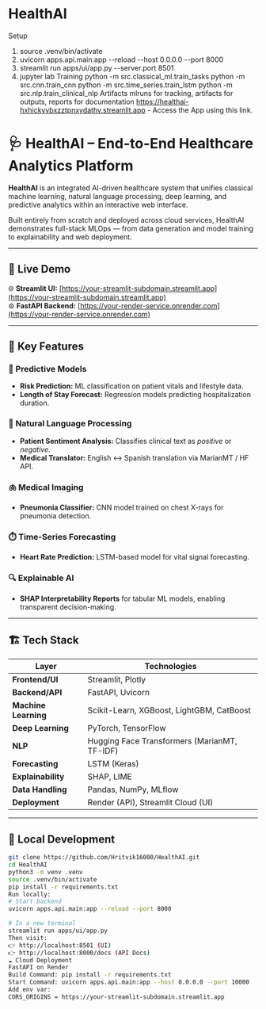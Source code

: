 # HealthAI
Setup
1. source .venv/bin/activate
2. uvicorn apps.api.main:app --reload --host 0.0.0.0 --port 8000
3. streamlit run apps/ui/app.py --server.port 8501
4. jupyter lab
Training
python -m src.classical_ml.train_tasks
python -m src.cnn.train_cnn
python -m src.time_series.train_lstm
python -m src.nlp.train_clinical_nlp
Artifacts
mlruns for tracking, artifacts for outputs, reports for documentation
https://healthai-hxhickyvbxzztpnxydathv.streamlit.app - Access the App using this link.
# 🩺 HealthAI – End-to-End Healthcare Analytics Platform

**HealthAI** is an integrated AI-driven healthcare system that unifies classical machine learning, natural language processing, deep learning, and predictive analytics within an interactive web interface.

Built entirely from scratch and deployed across cloud services, HealthAI demonstrates full-stack MLOps — from data generation and model training to explainability and web deployment.

---

## 🚀 Live Demo

🌐 **Streamlit UI:** [https://your-streamlit-subdomain.streamlit.app](https://your-streamlit-subdomain.streamlit.app)  
⚙️ **FastAPI Backend:** [https://your-render-service.onrender.com](https://your-render-service.onrender.com)

---

## 🧠 Key Features

### 🧩 Predictive Models
- **Risk Prediction:** ML classification on patient vitals and lifestyle data.
- **Length of Stay Forecast:** Regression models predicting hospitalization duration.

### 💬 Natural Language Processing
- **Patient Sentiment Analysis:** Classifies clinical text as *positive* or *negative*.
- **Medical Translator:** English ↔ Spanish translation via MarianMT / HF API.

### 🫁 Medical Imaging
- **Pneumonia Classifier:** CNN model trained on chest X-rays for pneumonia detection.

### ⏱️ Time-Series Forecasting
- **Heart Rate Prediction:** LSTM-based model for vital signal forecasting.

### 🔍 Explainable AI
- **SHAP Interpretability Reports** for tabular ML models, enabling transparent decision-making.

---

## 🏗️ Tech Stack

| Layer | Technologies |
|-------|---------------|
| **Frontend/UI** | Streamlit, Plotly |
| **Backend/API** | FastAPI, Uvicorn |
| **Machine Learning** | Scikit-Learn, XGBoost, LightGBM, CatBoost |
| **Deep Learning** | PyTorch, TensorFlow |
| **NLP** | Hugging Face Transformers (MarianMT, TF-IDF) |
| **Forecasting** | LSTM (Keras) |
| **Explainability** | SHAP, LIME |
| **Data Handling** | Pandas, NumPy, MLflow |
| **Deployment** | Render (API), Streamlit Cloud (UI) |

---

## 🧪 Local Development

```bash
git clone https://github.com/Hritvik16000/HealthAI.git
cd HealthAI
python3 -m venv .venv
source .venv/bin/activate
pip install -r requirements.txt
Run locally:
# Start backend
uvicorn apps.api.main:app --reload --port 8000

# In a new terminal
streamlit run apps/ui/app.py
Then visit:
👉 http://localhost:8501 (UI)
👉 http://localhost:8000/docs (API Docs)
☁️ Cloud Deployment
FastAPI on Render
Build Command: pip install -r requirements.txt
Start Command: uvicorn apps.api.main:app --host 0.0.0.0 --port 10000
Add env var:
CORS_ORIGINS = https://your-streamlit-subdomain.streamlit.app
